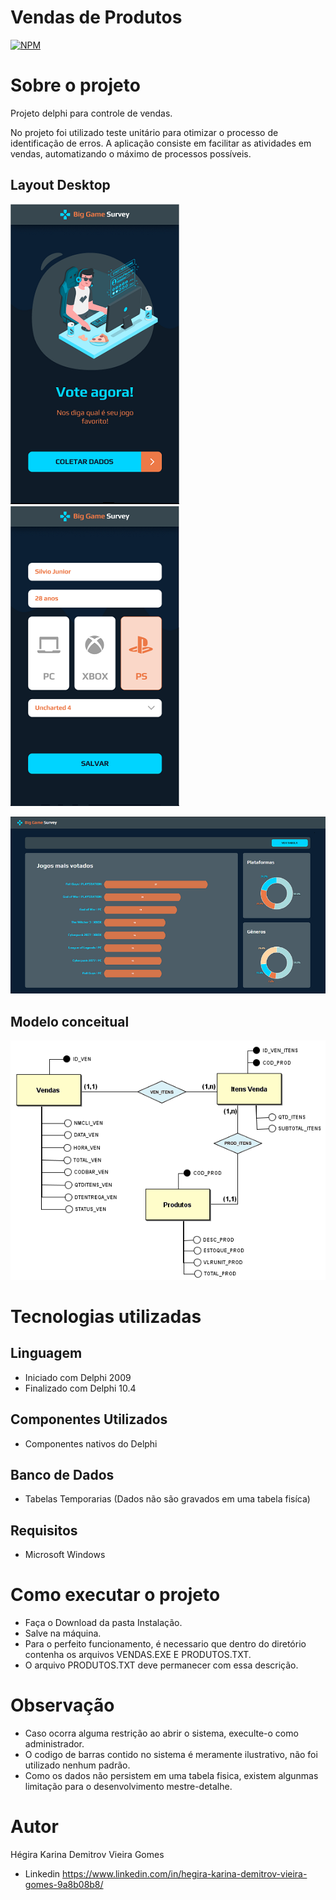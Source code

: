 # Vendas de Produtos 
[![NPM](https://img.shields.io/npm/l/react)](https://github.com/hegirakarina/vendasprodutos/blob/main/LICENSE) 

# Sobre o projeto


Projeto delphi para controle de vendas.

No projeto foi utilizado teste unitário para otimizar o processo de identificação de erros.
A aplicação consiste em facilitar as atividades em vendas, automatizando o máximo de processos possíveis.

## Layout Desktop
![Mobile 1](https://github.com/acenelio/assets/raw/main/sds1/mobile1.png) ![Mobile 2](https://github.com/acenelio/assets/raw/main/sds1/mobile2.png)

![Web 2](https://github.com/acenelio/assets/raw/main/sds1/web2.png)

## Modelo conceitual
![Modelo Conceitual](https://github.com/hegirakarina/vendasprodutos/blob/main/ASSETS/modelo_conceitual.png)

# Tecnologias utilizadas
## Linguagem
- Iniciado com Delphi 2009
- Finalizado com Delphi 10.4
## Componentes Utilizados
- Componentes nativos do Delphi
## Banco de Dados
- Tabelas Temporarias (Dados não são gravados em uma tabela fisíca)
## Requisitos 
- Microsoft Windows

# Como executar o projeto
- Faça o Download da pasta Instalação.
- Salve na máquina.
- Para o perfeito funcionamento, é necessario que dentro do diretório contenha os arquivos VENDAS.EXE E PRODUTOS.TXT.
- O arquivo PRODUTOS.TXT deve permanecer com essa descrição.

# Observação
- Caso ocorra alguma restrição ao abrir o sistema, execulte-o como administrador.
- O codigo de barras contido no sistema é meramente ilustrativo, não foi utilizado nenhum padrão.
- Como os dados não persistem em uma tabela fisica, existem algunmas limitação para o desenvolvimento mestre-detalhe.

# Autor
Hégira Karina Demitrov Vieira Gomes
- Linkedin
https://www.linkedin.com/in/hegira-karina-demitrov-vieira-gomes-9a8b08b8/



